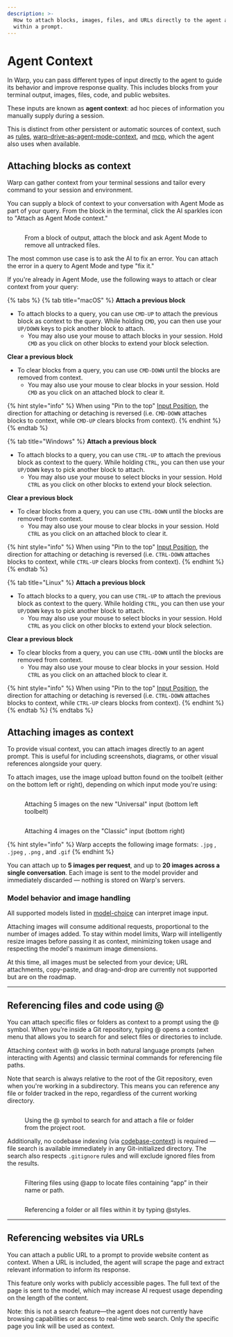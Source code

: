 ```yaml
---
description: >-
  How to attach blocks, images, files, and URLs directly to the agent as context
  within a prompt.
---
```


# Agent Context

In Warp, you can pass different types of input directly to the agent to guide its behavior and improve response quality. This includes blocks from your terminal output, images, files, code, and public websites.

These inputs are known as **agent context**: ad hoc pieces of information you manually supply during a session.

This is distinct from other persistent or automatic sources of context, such as [rules](../../knowledge-and-collaboration/rules "mention"), [warp-drive-as-agent-mode-context](../../knowledge-and-collaboration/warp-drive/warp-drive-as-agent-mode-context "mention"), and [mcp](../../knowledge-and-collaboration/mcp "mention"), which the agent also uses when available.

## Attaching blocks as context

Warp can gather context from your terminal sessions and tailor every command to your session and environment.

You can supply a block of context to your conversation with Agent Mode as part of your query. From the block in the terminal, click the AI sparkles icon to "Attach as Agent Mode context."

<figure><img src="https://2297236823-files.gitbook.io/~/files/v0/b/gitbook-x-prod.appspot.com/o/spaces%2F-MbqIgTw17KQvq_DQuRr%2Fuploads%2Fgit-blob-974d0c18bc9b51dc26a5591c6613e69065891e5e%2Fremove_all_untracked_files.png?alt=media" alt=""><figcaption><p>From a block of output, attach the block and ask Agent Mode to remove all untracked files.</p></figcaption></figure>

The most common use case is to ask the AI to fix an error. You can attach the error in a query to Agent Mode and type "fix it."

If you're already in Agent Mode, use the following ways to attach or clear context from your query:

{% tabs %}
{% tab title="macOS" %}
**Attach a previous block**

* To attach blocks to a query, you can use `CMD-UP` to attach the previous block as context to the query. While holding `CMD`, you can then use your `UP/DOWN` keys to pick another block to attach.
  * You may also use your mouse to attach blocks in your session. Hold `CMD` as you click on other blocks to extend your block selection.

**Clear a previous block**

* To clear blocks from a query, you can use `CMD-DOWN` until the blocks are removed from context.
  * You may also use your mouse to clear blocks in your session. Hold `CMD` as you click on an attached block to clear it.

{% hint style="info" %}
When using "Pin to the top" [Input Position](../../terminal/appearance/input-position), the direction for attaching or detaching is reversed (i.e. `CMD-DOWN` attaches blocks to context, while `CMD-UP` clears blocks from context).
{% endhint %}
{% endtab %}

{% tab title="Windows" %}
**Attach a previous block**

* To attach blocks to a query, you can use `CTRL-UP` to attach the previous block as context to the query. While holding `CTRL`, you can then use your `UP/DOWN` keys to pick another block to attach.
  * You may also use your mouse to select blocks in your session. Hold `CTRL` as you click on other blocks to extend your block selection.

**Clear a previous block**

* To clear blocks from a query, you can use `CTRL-DOWN` until the blocks are removed from context.
  * You may also use your mouse to clear blocks in your session. Hold `CTRL` as you click on an attached block to clear it.

{% hint style="info" %}
When using "Pin to the top" [Input Position](../../terminal/appearance/input-position), the direction for attaching or detaching is reversed (i.e. `CTRL-DOWN` attaches blocks to context, while `CTRL-UP` clears blocks from context).
{% endhint %}
{% endtab %}

{% tab title="Linux" %}
**Attach a previous block**

* To attach blocks to a query, you can use `CTRL-UP` to attach the previous block as context to the query. While holding `CTRL`, you can then use your `UP/DOWN` keys to pick another block to attach.
  * You may also use your mouse to select blocks in your session. Hold `CTRL` as you click on other blocks to extend your block selection.

**Clear a previous block**

* To clear blocks from a query, you can use `CTRL-DOWN` until the blocks are removed from context.
  * You may also use your mouse to clear blocks in your session. Hold `CTRL` as you click on an attached block to clear it.

{% hint style="info" %}
When using "Pin to the top" [Input Position](../../terminal/appearance/input-position), the direction for attaching or detaching is reversed (i.e. `CTRL-DOWN` attaches blocks to context, while `CTRL-UP` clears blocks from context).
{% endhint %}
{% endtab %}
{% endtabs %}

## **Attaching images as context**

To provide visual context, you can attach images directly to an agent prompt. This is useful for including screenshots, diagrams, or other visual references alongside your query.

To attach images, use the image upload button found on the toolbelt (either on the bottom left or right), depending on which input mode you're using:

<figure><img src="https://2297236823-files.gitbook.io/~/files/v0/b/gitbook-x-prod.appspot.com/o/spaces%2F-MbqIgTw17KQvq_DQuRr%2Fuploads%2F4htvbN0EBGCNhRqUO483%2Fimage.png?alt=media&#x26;token=f83713e7-aa74-44c4-bb37-bdfe4ad6ff6e" alt=""><figcaption><p>Attaching 5 images on the new "Universal" input (bottom left toolbelt)</p></figcaption></figure>

<figure><img src="https://2297236823-files.gitbook.io/~/files/v0/b/gitbook-x-prod.appspot.com/o/spaces%2F-MbqIgTw17KQvq_DQuRr%2Fuploads%2FVOrS1o4QbdsqAqZo9PfR%2Fimage.png?alt=media&#x26;token=fad1d6f1-2475-400b-909d-ed50fc9ad751" alt=""><figcaption><p>Attaching 4 images on the "Classic" input (bottom right)</p></figcaption></figure>

{% hint style="info" %}
Warp accepts the following image formats: `.jpg` , `.jpeg` , `.png` , and `.gif`&#x20;
{% endhint %}

You can attach up to **5 images per request**, and up to **20 images across a single conversation**. Each image is sent to the model provider and immediately discarded — nothing is stored on Warp's servers.

### Model behavior and image handling

All supported models listed in [model-choice](model-choice "mention") can interpret image input.

Attaching images will consume additional requests, proportional to the number of images added. To stay within model limits, Warp will intelligently resize images before passing it as context, minimizing token usage and respecting the model's maximum image dimensions.

At this time, all images must be selected from your device; URL attachments, copy-paste, and drag-and-drop are currently not supported but are on the roadmap.

***

## Referencing files and code using @

You can attach specific files or folders as context to a prompt using the @ symbol. When you’re inside a Git repository, typing @ opens a context menu that allows you to search for and select files or directories to include.

Attaching context with @ works in both natural language prompts (when interacting with Agents) and classic terminal commands for referencing file paths.

Note that search is always relative to the root of the Git repository, even when you're working in a subdirectory. This means you can reference any file or folder tracked in the repo, regardless of the current working directory.

<figure><img src="https://2297236823-files.gitbook.io/~/files/v0/b/gitbook-x-prod.appspot.com/o/spaces%2F-MbqIgTw17KQvq_DQuRr%2Fuploads%2FJIhpplAknpp14mEoOeKb%2Fimage.png?alt=media&#x26;token=08ba4d91-1396-4cab-886e-fcfbff80a849" alt=""><figcaption><p>Using the @ symbol to search for and attach a file or folder from the project root.</p></figcaption></figure>

Additionally, no codebase indexing (via [codebase-context](../../code/codebase-context "mention")) is required — file search is available immediately in any Git-initialized directory. The search also respects `.gitignore` rules and will exclude ignored files from the results.

<figure><img src="https://2297236823-files.gitbook.io/~/files/v0/b/gitbook-x-prod.appspot.com/o/spaces%2F-MbqIgTw17KQvq_DQuRr%2Fuploads%2F062Fbwc6zKsU3UaTxwVc%2Fimage.png?alt=media&#x26;token=311cb9fe-a65e-4c69-813e-ab5d10a18125" alt=""><figcaption><p>Filtering files using @app to locate files containing “app” in their name or path.</p></figcaption></figure>

<figure><img src="https://2297236823-files.gitbook.io/~/files/v0/b/gitbook-x-prod.appspot.com/o/spaces%2F-MbqIgTw17KQvq_DQuRr%2Fuploads%2FrGM6khvT6T6WM0YUBQOP%2Fimage.png?alt=media&#x26;token=06dad38d-5e48-4239-8e66-e032b43a9fdb" alt=""><figcaption><p>Referencing a folder or all files within it by typing @styles.</p></figcaption></figure>

***

## Referencing websites via URLs

You can attach a public URL to a prompt to provide website content as context. When a URL is included, the agent will scrape the page and extract relevant information to inform its response.

This feature only works with publicly accessible pages. The full text of the page is sent to the model, which may increase AI request usage depending on the length of the content.

Note: this is not a search feature—the agent does not currently have browsing capabilities or access to real-time web search. Only the specific page you link will be used as context.